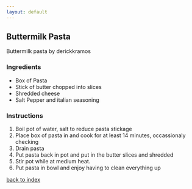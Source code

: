 ```yaml
---
layout: default
---
```


<!---
This is a comment. Note the triple dash to start, but double to end
-->

## Buttermilk Pasta
<!---
Put your name or github username somewhere
-->
Buttermilk pasta by derickkramos

### Ingredients
- Box of Pasta
- Stick of butter chopped into slices
- Shredded cheese
- Salt Pepper and italian seasoning


### Instructions
1. Boil pot of water, salt to reduce pasta stickage
2. Place box of pasta in and cook for at least 14 minutes, occassionaly checking
3. Drain pasta
4. Put pasta back in pot and put in the butter slices and shredded
5. Stir pot while at medium heat.
6. Put pasta in bowl and enjoy having to clean everything up


<!--
Keep this link to return to the index
-->
[back to index](../)